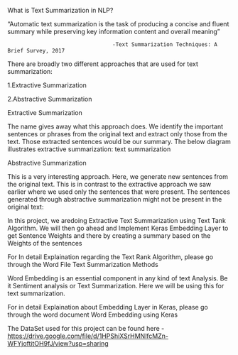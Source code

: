 What is Text Summarization in NLP?

“Automatic text summarization is the task of producing a concise and fluent summary while preserving key information content and overall meaning”

                                     -Text Summarization Techniques: A Brief Survey, 2017
                                     
                                     
There are broadly two different approaches that are used for text summarization:

1.Extractive Summarization

2.Abstractive Summarization

Extractive Summarization

The name gives away what this approach does. We identify the important sentences or phrases from the original text and extract only those from the text. Those extracted sentences would be our summary. The below diagram illustrates extractive summarization:
text summarization

Abstractive Summarization

This is a very interesting approach. Here, we generate new sentences from the original text. This is in contrast to the extractive approach we saw earlier where we used only the sentences that were present. The sentences generated through abstractive summarization might not be present in the original text:

In this project, we aredoing Extractive Text Summarization using Text Tank Algorithm. We will then go ahead and Implement Keras Embedding Layer to get Sentence Weights and there by
creating a summary based on the Weights of the sentences

For In detail Explaination regarding the Text Rank Algorithm, please go through the Word File Text Summarization Methods

Word Embedding is an essential component in any kind of text Analysis. Be it Sentiment analysis or Text Summarization.
Here we will be using this for text summarization.

For in detail Explaination about Embedding Layer in Keras, please go through the word document Word Embedding using Keras


The DataSet used for this project can be found here - https://drive.google.com/file/d/1HPShiXSrHMNlfcMZn-WFYjoftitOH9fJ/view?usp=sharing

